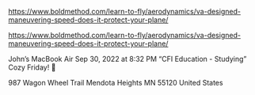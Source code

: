 https://www.boldmethod.com/learn-to-fly/aerodynamics/va-designed-maneuvering-speed-does-it-protect-your-plane/

https://www.boldmethod.com/learn-to-fly/aerodynamics/va-designed-maneuvering-speed-does-it-protect-your-plane/


John’s MacBook Air
Sep 30, 2022 at 8:32 PM
“CFI Education  - Studying”
Cozy Friday! 🤗

987 Wagon Wheel Trail
Mendota Heights MN 55120
United States